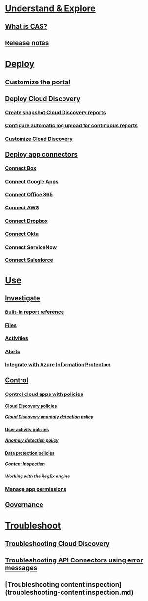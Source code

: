 # [Understand & Explore](what-is-cloud-app-security.md)
## [What is CAS?](what-is-cloud-app-security.md)
## [Release notes](release-notes.md)
# [Deploy](getting-started-with-cloud-app-security.md)
## [Customize the portal](general-setup.md)
## [Deploy Cloud Discovery](set-up-cloud-discovery.md)
### [Create snapshot Cloud Discovery reports](create-snapshot-cloud-discovery-reports.md)
### [Configure automatic log upload for continuous reports](configure-automatic-log-upload-for-continuous-reports.md)
### [Customize Cloud Discovery](working-with-cloud-discovery-data.md)
## [Deploy app connectors](enable-instant-visibility-protection-and-governance-actions-for-your-apps.md)
### [Connect Box](connect-box-to-microsoft-cloud-app-security.md)
### [Connect Google Apps](connect-google-apps-to-microsoft-cloud-app-security.md)
### [Connect Office 365](connect-office-365-to-microsoft-cloud-app-security.md)
### [Connect AWS](connect-aws-to-microsoft-cloud-app-security.md)
### [Connect Dropbox](connect-dropbox-to-microsoft-cloud-app-security.md)
### [Connect Okta](connect-okta-to-microsoft-cloud-app-security.md)
### [Connect ServiceNow](connect-servicenow-to-microsoft-cloud-app-security.md)
### [Connect Salesforce](connect-salesforce-to-microsoft-cloud-app-security.md)
# [Use](daily-activities-to-protect-your-cloud-environment.md)
## [Investigate](investigate.md)
### [Built-in report reference](built-in-report-reference.md)
### [Files](file-filters.md)
### [Activities](activity-filters.md)
### [Alerts](monitor-alerts.md)
### [Integrate with Azure Information Protection](azip-integration.md)
## [Control](control.md)
### [Control cloud apps with policies](control-cloud-apps-with-policies.md)
#### [Cloud Discovery policies](cloud-discovery-policies.md)
##### [Cloud Discovery anomaly detection policy](cloud-discovery-anomaly-detection-policy.md)
#### [User activity policies](user-activity-policies.md)
##### [Anomaly detection policy](anomaly-detection-policy.md)
#### [Data protection policies](data-protection-policies.md)
##### [Content Inspection](content-inspection.md)
##### [Working with the RegEx engine](working-with-the-regex-engine.md)
### [Manage app permissions](manage-app-permissions.md)
## [Governance](governance-actions.md)
# [Troubleshoot](troubleshooting.md)
## [Troubleshooting Cloud Discovery](troubleshooting-cloud-discovery.md)
## [Troubleshooting API Connectors using error messages](troubleshooting-api-connectors-using-error-messages.md)
## [Troubleshooting content inspection](troubleshooting-content inspection.md)